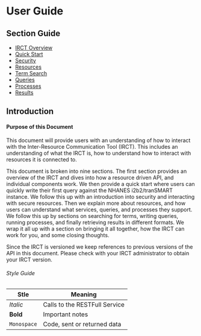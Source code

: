 # User Guide

## Section Guide
* [IRCT Overview](./IRCT.md)
* [Quick Start](./QuickStart.md)
* [Security](./Security.md)
* [Resources](./Resources.md)
* [Term Search](./TermSearch.md)
* [Queries](./Queries.md)
* [Processes](./Processes.md)
* [Results](./Results.md)

## Introduction
#### Purpose of this Document
This document will provide users with an understanding of how to interact with the Inter-Resource Communication Tool (IRCT). This includes an understanding of what the IRCT is, how to understand how to interact with resources it is connected to.

This document is broken into nine sections. The first section provides an overview
of the IRCT and dives into how a resource driven API, and individual components work.
We then provide a quick start where users can quickly write their first query against
the NHANES i2b2/tranSMART instance. We follow this up with an introduction into
security and interacting with secure resources. Then we explain more about resources,
and how users can understand what services, queries, and processes they support.
We follow this up by sections on searching for terms, writing queries, running processes,
and finally retrieving results in different formats. We wrap it all up with a section
on bringing it all together, how the IRCT can work for you, and some closing thoughts.

Since the IRCT is versioned we keep references to previous versions of the API in this document. Please check with your IRCT administrator to obtain your IRCT version.

###### Style Guide

Stle | Meaning
-----|--------
_Italic_ | Calls to the RESTFull Service
**Bold** | Important notes
`Monospace` | Code, sent or returned data
